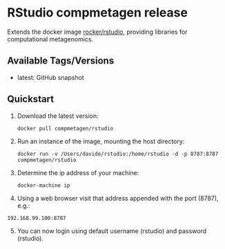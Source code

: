 # RStudio compmetagen release

Extends the docker image [rocker/rstudio](https://hub.docker.com/r/rocker/hadleyverse/),
providing libraries for computational metagenomics.

## Available Tags/Versions

- latest: GitHub snapshot

## Quickstart

1. Download the latest version:

   `docker pull compmetagen/rstudio`

2. Run an instance of the image, mounting the host directory:

   `docker run -v /Users/davide/rstudio:/home/rstudio -d -p 8787:8787 compmetagen/rstudio`

3. Determine the ip address of your machine:

   `docker-machine ip`

4. Using a web browser visit that address appended with the port (8787), e.g.:

  `192.168.99.100:8787`

5. You can now login using default username (rstudio) and password (rstudio).
